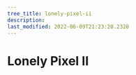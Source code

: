 ```yaml
---
tree_title: lonely-pixel-ii
description: 
last_modified: 2022-06-09T21:23:28.2328
---
```


# Lonely Pixel II
